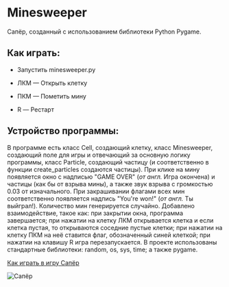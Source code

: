 # Minesweeper

Сапёр, созданный с использованием библиотеки Python Pygame.

## Как играть:

* Запустить minesweeper.py

* ЛКМ — Открыть клетку

* ПКМ — Пометить мину

* R — Рестарт

## Устройство программы:
В программе есть класс Cell, создающий клетку, класс Minesweeper, создающий поле для игры и отвечающий за основную логику программы, класс Particle, создающий частицу (и соответственно в функции create_particles создаются частицы). При клике на мину появляется окно с надписью "GAME OVER" (_от англ._ Игра окончена) и частицы (как бы от взрыва мины), а также звук взрыва с громкостью 0.03 от изначального. При закрашивании флагами всех мин соответственно появляется надпись "You're won!" (_от англ._ Ты выйграл!). Количество мин генерируется случайно.
Добавлено взаимодействие, такое как: при закрытии окна, программа завершается; при нажатии на клетку ЛКМ открывается клетка и если клетка пустая, то открываются соседние пустые клетки; при нажатии на клетку ПКМ на неё ставится флаг, обозначенный синей клеткой; при нажатии на клавишу R игра перезапускается.
В проекте использованы стандартные библиотеки: random, os, sys, time; а также pygame.

[Как играть в игру Сапёр](https://ru.wikipedia.org/wiki/%D0%A1%D0%B0%D0%BF%D1%91%D1%80_(%D0%B8%D0%B3%D1%80%D0%B0)#%D0%9F%D1%80%D0%B8%D0%BD%D1%86%D0%B8%D0%BF_%D0%B8%D0%B3%D1%80%D1%8B)

![Сапёр](https://user-images.githubusercontent.com/62304609/213512140-3f07b222-6fe9-4ccb-9e80-31e8d83f363e.gif)

